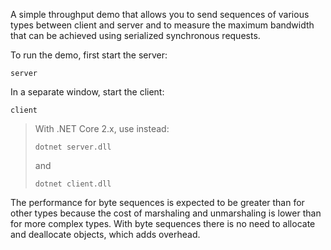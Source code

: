 A simple throughput demo that allows you to send sequences of various
types between client and server and to measure the maximum bandwidth
that can be achieved using serialized synchronous requests.

To run the demo, first start the server:
```
server
```
In a separate window, start the client:
```
client
```

> With .NET Core 2.x, use instead:
> ```
> dotnet server.dll
> ```
> and
> ```
> dotnet client.dll
> ```

The performance for byte sequences is expected to be greater than
for other types because the cost of marshaling and unmarshaling is
lower than for more complex types. With byte sequences there is no
need to allocate and deallocate objects, which adds overhead.
